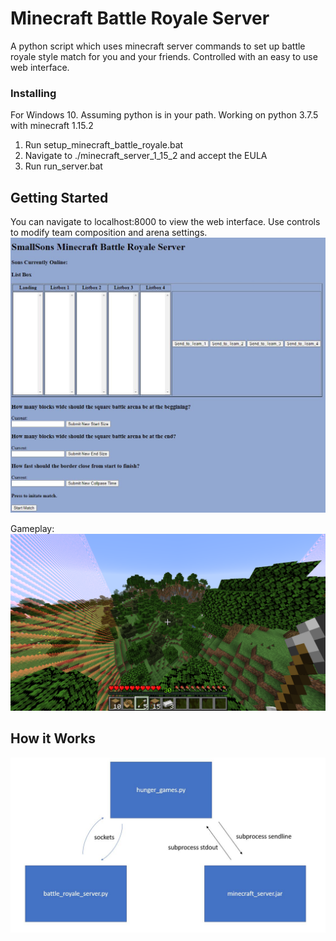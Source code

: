 # Minecraft Battle Royale Server
A python script which uses minecraft server commands to set up battle royale style match for you and your friends. Controlled with an easy to use web interface. 

### Installing
For Windows 10. Assuming python is in your path.
Working on python 3.7.5 with minecraft 1.15.2

1. Run setup_minecraft_battle_royale.bat
2. Navigate to ./minecraft_server_1_15_2 and accept the EULA
3. Run run_server.bat

## Getting Started
You can navigate to localhost:8000 to view the web interface. Use controls to modify team composition and arena settings.
![](img/webpage_interface.JPG)

Gameplay:
![](img/in_game.png)

## How it Works
![](img/flow.JPG)
